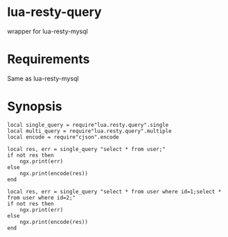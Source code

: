 # lua-resty-query

wrapper for lua-resty-mysql

# Requirements
Same as lua-resty-mysql

# Synopsis
```
local single_query = require"lua.resty.query".single
local multi_query = require"lua.resty.query".multiple
local encode = require"cjson".encode

local res, err = single_query "select * from user;"
if not res then
    ngx.print(err)
else
    ngx.print(encode(res))
end

local res, err = single_query "select * from user where id=1;select * from user where id=2;"
if not res then
    ngx.print(err)
else
    ngx.print(encode(res))
end

```
